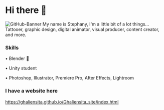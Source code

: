 # Hi there 👋

![GitHub-Banner](https://github.com/Ghaliensita/Ghaliensita/assets/78940849/fa05dbd7-ff51-4c4c-b1e4-f2f852e96afb)
My name is Stephany, I'm a little bit of a lot things...  Tattooer, graphic design, digital animator, visual producer, content creator, and more.

### Skills

• Blender 🎨

• Unity student

• Photoshop, Illustrator, Premiere Pro, After Effects, Lightroom

### I have a website here

https://ghaliensita.github.io/Ghaliensita_site/index.html
